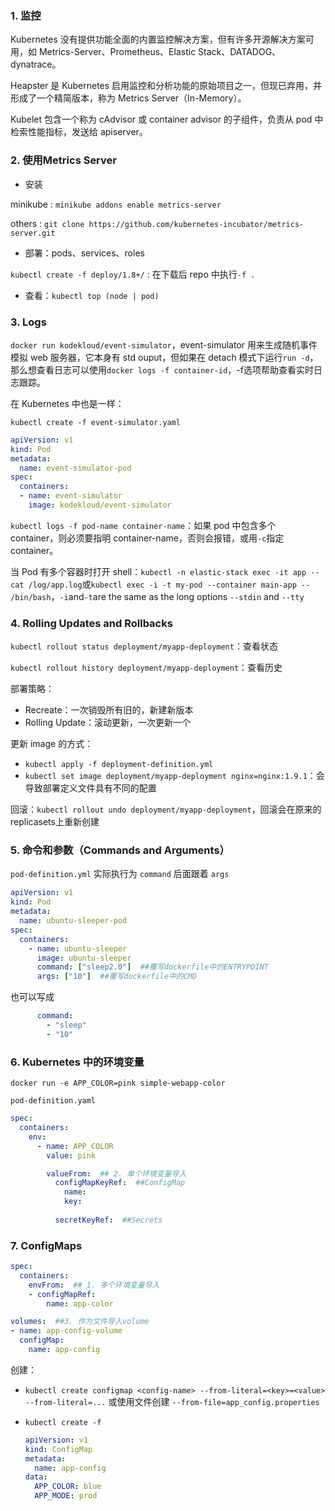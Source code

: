 ### 1. 监控

Kubernetes 没有提供功能全面的内置监控解决方案，但有许多开源解决方案可用，如 Metrics-Server、Prometheus、Elastic Stack、DATADOG、dynatrace。

Heapster 是 Kubernetes 启用监控和分析功能的原始项目之一，但现已弃用，并形成了一个精简版本，称为 Metrics Server（In-Memory）。

Kubelet 包含一个称为 cAdvisor 或 container advisor 的子组件，负责从 pod 中检索性能指标，发送给 apiserver。

### 2. 使用Metrics Server

- 安装

minikube : `minikube addons enable metrics-server`

others : `git clone https://github.com/kubernetes-incubator/metrics-server.git`

- 部署：pods、services、roles

`kubectl create -f deploy/1.8+/` : 在下载后 repo 中执行`-f .`

- 查看：`kubectl top (node | pod)`

### 3. Logs

`docker run kodekloud/event-simulator`，event-simulator 用来生成随机事件模拟 web 服务器，它本身有 std ouput，但如果在 detach 模式下运行`run -d`，那么想查看日志可以使用`docker logs -f container-id`，-f选项帮助查看实时日志跟踪。

在 Kubernetes 中也是一样：

`kubectl create -f event-simulator.yaml`

```yaml
apiVersion: v1
kind: Pod
metadata:
  name: event-simulator-pod
spec:
  containers:
  - name: event-simulator
    image: kodekloud/event-simulator
```

`kubectl logs -f pod-name container-name`：如果 pod 中包含多个 container，则必须要指明 container-name，否则会报错，或用`-c`指定 container。

当 Pod 有多个容器时打开 shell：`kubectl -n elastic-stack exec -it app -- cat /log/app.log`或`kubectl exec -i -t my-pod --container main-app -- /bin/bash`，`-i`and`-t`are the same as the long options `--stdin` and `--tty`

### 4. Rolling Updates and Rollbacks

`kubectl rollout status deployment/myapp-deployment`：查看状态

`kubectl rollout history deployment/myapp-deployment`：查看历史

部署策略：

- Recreate：一次销毁所有旧的，新建新版本
- Rolling Update：滚动更新，一次更新一个

更新 image 的方式：

- `kubectl apply -f deployment-definition.yml`
- `kubectl set image deployment/myapp-deployment nginx=nginx:1.9.1`：会导致部署定义文件具有不同的配置

回滚：`kubectl rollout undo deployment/myapp-deployment`，回滚会在原来的replicasets上重新创建

### 5. 命令和参数（Commands and Arguments）

`pod-definition.yml` 实际执行为 `command` 后面跟着 `args`

```yaml
apiVersion: v1
kind: Pod
metadata:
  name: ubuntu-sleeper-pod
spec:
  containers:
    - name: ubuntu-sleeper
      image: ubuntu-sleeper
      command: ["sleep2.0"]  ##覆写dockerfile中的ENTRYPOINT
      args: ["10"]  ##覆写dockerfile中的CMD
```

也可以写成

```yaml
      command:
        - "sleep"
        - "10"
```

### 6. Kubernetes 中的环境变量

`docker run -e APP_COLOR=pink simple-webapp-color`

`pod-definition.yaml`

```yaml
spec:
  containers:
    env:
      - name: APP_COLOR
        value: pink
```

```yaml
        valueFrom:  ## 2. 单个环境变量导入
          configMapKeyRef:  ##ConfigMap
            name:
            key:
          
          secretKeyRef:  ##Secrets
```

### 7. ConfigMaps

```yaml
spec:
  containers:
    envFrom:  ## 1. 多个环境变量导入
    - configMapRef:
        name: app-color
```

```yaml
volumes:  ##3. 作为文件导入volume
- name: app-config-volume
  configMap:
    name: app-config
```

创建：

- `kubectl create configmap <config-name> --from-literal=<key>=<value> --from-literal=...` 或使用文件创建 `--from-file=app_config.properties`

- `kubectl create -f`

  ```yaml
  apiVersion: v1
  kind: ConfigMap
  metadata:
    name: app-config
  data:
    APP_COLOR: blue
    APP_MODE: prod
  ```

  